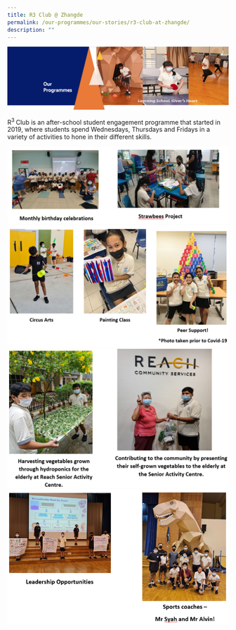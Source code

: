 ```yaml
---
title: R3 Club @ Zhangde
permalink: /our-programmes/our-stories/r3-club-at-zhangde/
description: ""
---
```

<img src="/images/OurProgrammes.png">
<p>R<sup>3&nbsp;</sup>Club is an after-school student engagement programme that started in 2019, where students spend Wednesdays, Thursdays and Fridays in a variety of activities to hone in their different skills.&nbsp;</p>
<img src="/images/R3%20Club1.png">
<img src="/images/R3%20Club2.png">
<img src="/images/R3%20Club3.png">
<img src="/images/R3%20Club4.png">
